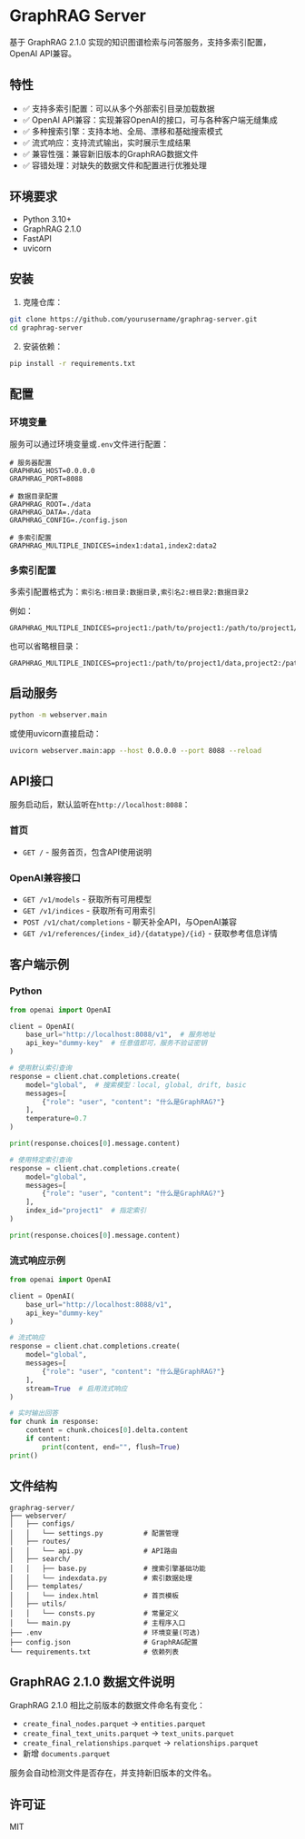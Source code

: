 # GraphRAG Server

基于 GraphRAG 2.1.0 实现的知识图谱检索与问答服务，支持多索引配置，OpenAI API兼容。

## 特性

- ✅ 支持多索引配置：可以从多个外部索引目录加载数据
- ✅ OpenAI API兼容：实现兼容OpenAI的接口，可与各种客户端无缝集成
- ✅ 多种搜索引擎：支持本地、全局、漂移和基础搜索模式
- ✅ 流式响应：支持流式输出，实时展示生成结果
- ✅ 兼容性强：兼容新旧版本的GraphRAG数据文件
- ✅ 容错处理：对缺失的数据文件和配置进行优雅处理

## 环境要求

- Python 3.10+
- GraphRAG 2.1.0
- FastAPI
- uvicorn

## 安装

1. 克隆仓库：

```bash
git clone https://github.com/yourusername/graphrag-server.git
cd graphrag-server
```

2. 安装依赖：

```bash
pip install -r requirements.txt
```

## 配置

### 环境变量

服务可以通过环境变量或`.env`文件进行配置：

```
# 服务器配置
GRAPHRAG_HOST=0.0.0.0
GRAPHRAG_PORT=8088

# 数据目录配置
GRAPHRAG_ROOT=./data
GRAPHRAG_DATA=./data
GRAPHRAG_CONFIG=./config.json

# 多索引配置
GRAPHRAG_MULTIPLE_INDICES=index1:data1,index2:data2
```

### 多索引配置

多索引配置格式为：`索引名:根目录:数据目录,索引名2:根目录2:数据目录2`

例如：
```
GRAPHRAG_MULTIPLE_INDICES=project1:/path/to/project1:/path/to/project1/data,project2:/path/to/project2:/path/to/project2/data
```

也可以省略根目录：
```
GRAPHRAG_MULTIPLE_INDICES=project1:/path/to/project1/data,project2:/path/to/project2/data
```

## 启动服务

```bash
python -m webserver.main
```

或使用uvicorn直接启动：

```bash
uvicorn webserver.main:app --host 0.0.0.0 --port 8088 --reload
```

## API接口

服务启动后，默认监听在`http://localhost:8088`：

### 首页
- `GET /` - 服务首页，包含API使用说明

### OpenAI兼容接口
- `GET /v1/models` - 获取所有可用模型
- `GET /v1/indices` - 获取所有可用索引
- `POST /v1/chat/completions` - 聊天补全API，与OpenAI兼容
- `GET /v1/references/{index_id}/{datatype}/{id}` - 获取参考信息详情

## 客户端示例

### Python

```python
from openai import OpenAI

client = OpenAI(
    base_url="http://localhost:8088/v1",  # 服务地址
    api_key="dummy-key"  # 任意值即可，服务不验证密钥
)

# 使用默认索引查询
response = client.chat.completions.create(
    model="global",  # 搜索模型：local, global, drift, basic
    messages=[
        {"role": "user", "content": "什么是GraphRAG?"}
    ],
    temperature=0.7
)

print(response.choices[0].message.content)

# 使用特定索引查询
response = client.chat.completions.create(
    model="global",
    messages=[
        {"role": "user", "content": "什么是GraphRAG?"}
    ],
    index_id="project1"  # 指定索引
)

print(response.choices[0].message.content)
```

### 流式响应示例

```python
from openai import OpenAI

client = OpenAI(
    base_url="http://localhost:8088/v1",
    api_key="dummy-key"
)

# 流式响应
response = client.chat.completions.create(
    model="global",
    messages=[
        {"role": "user", "content": "什么是GraphRAG?"}
    ],
    stream=True  # 启用流式响应
)

# 实时输出回答
for chunk in response:
    content = chunk.choices[0].delta.content
    if content:
        print(content, end="", flush=True)
print()
```

## 文件结构

```
graphrag-server/
├── webserver/
│   ├── configs/
│   │   └── settings.py          # 配置管理
│   ├── routes/
│   │   └── api.py               # API路由
│   ├── search/
│   │   ├── base.py              # 搜索引擎基础功能
│   │   └── indexdata.py         # 索引数据处理
│   ├── templates/
│   │   └── index.html           # 首页模板
│   ├── utils/
│   │   └── consts.py            # 常量定义
│   └── main.py                  # 主程序入口
├── .env                         # 环境变量(可选)
├── config.json                  # GraphRAG配置
└── requirements.txt             # 依赖列表
```

## GraphRAG 2.1.0 数据文件说明

GraphRAG 2.1.0 相比之前版本的数据文件命名有变化：

- `create_final_nodes.parquet` → `entities.parquet`
- `create_final_text_units.parquet` → `text_units.parquet`
- `create_final_relationships.parquet` → `relationships.parquet`
- 新增 `documents.parquet`

服务会自动检测文件是否存在，并支持新旧版本的文件名。

## 许可证

MIT
